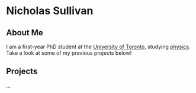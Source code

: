 # Nicholas Sullivan

## About Me

I am a first-year PhD student at the [University of Toronto](https://www.utoronto.ca/), studying [physics](https://www.physics.utoronto.ca/). Take a look at some of my previous projects below!

## Projects

...
